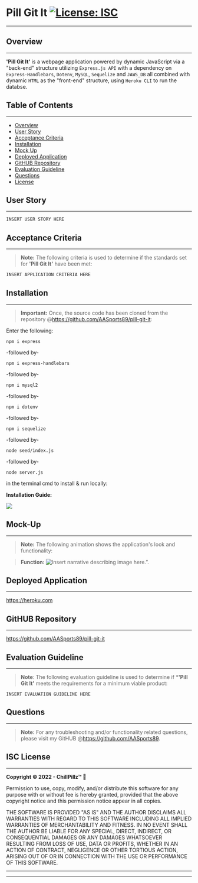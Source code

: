 # **Pill Git It** [![License: ISC](https://img.shields.io/badge/License-ISC-blue.svg)](#isc-license)
---

## Overview
---
**'Pill Git It'** is a webpage application powered by dynamic JavaScript via a "back-end" structure utilizing ```Express.js API``` with a dependency on ```Express-Handlebars```, ```Dotenv```, ```MySQL```, ```Sequelize``` and ```JAWS_DB``` all combined with dynamic ```HTML``` as the "front-end" structure, using ```Heroku CLI``` to run the databse.

## Table of Contents
---

  * [Overview](#overview)
  * [User Story](#user-story)
  * [Acceptance Criteria](#acceptance-criteria)
  * [Installation](#installation)
  * [Mock Up](#mock-up)
  * [Deployed Application](#deployed-application)
  * [GitHUB Repository](#github-repository)
  * [Evaluation Guideline](#evaluation-guideline)
  * [Questions](#questions)
  * [License](#isc-license)

## User Story
---

```md
INSERT USER STORY HERE
```

## Acceptance Criteria
---
> **Note:** The following criteria is used to determine if the standards set for **'Pill Git It'** have been met:

```md
INSERT APPLICATION CRITERIA HERE
```
## Installation
----
> **Important:** Once, the source code has been cloned from the repository @https://github.com/AASports89/pill-git-it:

 Enter the following:

 ```
 npm i express
 ```
 -followed by-
 ```
 npm i express-handlebars
 ```
 -followed by-
 ```
 npm i mysql2
 ```
 -followed by-
 ```
 npm i dotenv
 ```
 -followed by-
 ```
 npm i sequelize
 ```
 -followed by-
 ```
 node seed/index.js
 ```
 -followed by-
 ```
 node server.js
 ```
 in the terminal cmd to install & run locally:

 **Installation Guide:**

<img src="./images/...">

## Mock-Up
---
> **Note:**  The following animation shows the application's look and functionality:

> **Function:** ![Insert narrative describing image here.”.](./images/...)

## Deployed Application
---

https://heroku.com

## GitHUB Repository
---

https://github.com/AASports89/pill-git-it

## Evaluation Guideline
---

> **Note**: The following evaluation guideline is used to determine if ***'Pill Git It'** meets the requirements for a minimum viable product:
```
INSERT EVALUATION GUIDELINE HERE
```

## Questions
---
> **Note:** For any troubleshooting and/or functionality related questions, please visit my GitHUB @https://github.com/AASports89.

## **ISC License**
---
**Copyright © 2022 - ChillPillz™ 💊**

Permission to use, copy, modify, and/or distribute this software for any purpose with or without fee is hereby granted, provided that the above copyright notice and this permission notice appear in all copies.

THE SOFTWARE IS PROVIDED "AS IS" AND THE AUTHOR DISCLAIMS ALL WARRANTIES WITH REGARD TO THIS SOFTWARE INCLUDING ALL IMPLIED WARRANTIES OF MERCHANTABILITY AND FITNESS. IN NO EVENT SHALL THE AUTHOR BE LIABLE FOR ANY SPECIAL, DIRECT, INDIRECT, OR CONSEQUENTIAL DAMAGES OR ANY DAMAGES WHATSOEVER RESULTING FROM LOSS OF USE, DATA OR PROFITS, WHETHER IN AN ACTION OF CONTRACT, NEGLIGENCE OR OTHER TORTIOUS ACTION, ARISING OUT OF OR IN CONNECTION WITH THE USE OR PERFORMANCE OF THIS SOFTWARE.

---
---

